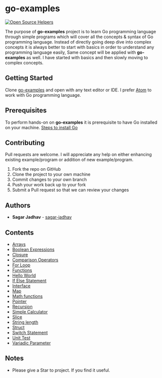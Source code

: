 # go-examples

[![Open Source Helpers](https://www.codetriage.com/sagar-jadhav/go-examples/badges/users.svg)](https://www.codetriage.com/sagar-jadhav/go-examples)

The purpose of **go-examples** project is to learn Go programming language through simple programs which will cover all the concepts & syntax of Go programming language. Instead of directly going deep dive into complex concepts it is always better to start with basics in order to understand any programming language easily, Same concept will be applied with **go-examples** as well. I have started with basics and then slowly moving to complex concepts.

## Getting Started

Clone [go-examples](git@github.com:sagar-jadhav/go-examples.git) and open with any text editor or IDE. I prefer [Atom](https://atom.io/) to work with Go programming language.

## Prerequisites

To perform hands-on on **go-examples** it is prerequisite to have Go installed on your machine.
[Steps to install Go](https://golang.org/doc/install?download)

## Contributing

Pull requests are welcome. I will appreciate any help on either enhancing existing example/program or addition of new example/program.

1. Fork the repo on GitHub
2. Clone the project to your own machine
3. Commit changes to your own branch
4. Push your work back up to your fork
5. Submit a Pull request so that we can review your changes

## Authors

- **Sagar Jadhav** - [sagar-jadhav](https://github.com/sagar-jadhav)

## Contents

- [Arrays](https://github.com/sagar-jadhav/go-examples/blob/master/src/arrays.go)
- [Boolean Expressions](https://github.com/sagar-jadhav/go-examples/blob/master/src/boolean-expressions.go)
- [Closure](https://github.com/sagar-jadhav/go-examples/blob/master/src/closure.go)
- [Comparison Operators](https://github.com/sagar-jadhav/go-examples/blob/master/src/comparison-operators.go)
- [For Loop](https://github.com/sagar-jadhav/go-examples/blob/master/src/for-loop.go)
- [Functions](https://github.com/sagar-jadhav/go-examples/blob/master/src/function.go)
- [Hello World](https://github.com/sagar-jadhav/go-examples/blob/master/src/hello-world.go)
- [If Else Statement](https://github.com/sagar-jadhav/go-examples/blob/master/src/if-elseif-else.go)
- [Interface](https://github.com/sagar-jadhav/go-examples/blob/master/src/interfaces.go)
- [Map](https://github.com/sagar-jadhav/go-examples/blob/master/src/map.go)
- [Math functions](https://github.com/sagar-jadhav/go-examples/tree/master/src/test/power.go)
- [Pointer](https://github.com/sagar-jadhav/go-examples/blob/master/src/pointer.go)
- [Recursion](https://github.com/sagar-jadhav/go-examples/blob/master/src/recursion.go)
- [Simple Calculator](https://github.com/sagar-jadhav/go-examples/blob/master/src/simple-calculator.go)
- [Slice](https://github.com/sagar-jadhav/go-examples/blob/master/src/slice.go)
- [String length](https://github.com/sagar-jadhav/go-examples/blob/master/src/string-length.go)
- [Struct](https://github.com/sagar-jadhav/go-examples/blob/master/src/struct.go)
- [Switch Statement](https://github.com/sagar-jadhav/go-examples/blob/master/src/switch.go)
- [Unit Test](https://github.com/sagar-jadhav/go-examples/tree/master/src/test/power_test.go)
- [Variadic Parameter](https://github.com/sagar-jadhav/go-examples/blob/master/src/variadic.go)

## Notes

- Please give a Star to project. If you find it useful.
